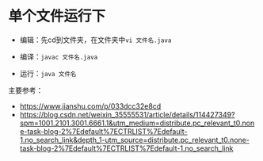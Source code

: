 # 单个文件运行下

  * 编辑：先cd到文件夹，在文件夹中`vi 文件名.java`  

  * 编译：`javac 文件名.java`  

  * 运行：`java 文件名`  

主要参考：  
* https://www.jianshu.com/p/033dcc32e8cd  
* https://blog.csdn.net/weixin_35555531/article/details/114427349?spm=1001.2101.3001.6661.1&utm_medium=distribute.pc_relevant_t0.none-task-blog-2%7Edefault%7ECTRLIST%7Edefault-1.no_search_link&depth_1-utm_source=distribute.pc_relevant_t0.none-task-blog-2%7Edefault%7ECTRLIST%7Edefault-1.no_search_link
